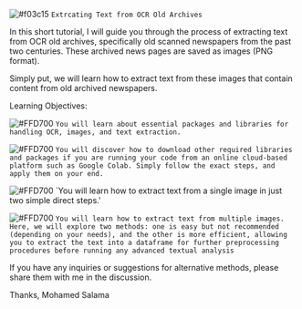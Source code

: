 ![#f03c15](https://via.placeholder.com/15/f03c15/000000?text=+)
`Extrcating Text from OCR Old Archives`


In this short tutorial, I will guide you through the process of extracting text from OCR old archives, specifically old scanned newspapers from the past two centuries.
These archived news pages are saved as images (PNG format).

Simply put, we will learn how to extract text from these images that contain content from old archived newspapers.

Learning Objectives:

![#FFD700](https://via.placeholder.com/15/f03c15/000000?text=+)
`You will learn about essential packages and libraries for handling OCR, images, and text extraction.`

![#FFD700](https://via.placeholder.com/15/f03c15/000000?text=+)
`You will discover how to download other required libraries and packages if you are running your code from an online cloud-based platform such as Google Colab. Simply follow the exact steps, and apply them on your end.`

![#FFD700](https://via.placeholder.com/15/f03c15/000000?text=+)
`You will learn how to extract text from a single image in just two simple direct steps.'

![#FFD700](https://via.placeholder.com/15/f03c15/000000?text=+)
`You will learn how to extract text from multiple images. Here, we will explore two methods: one is easy but not recommended (depending on your needs), and the other is more efficient, allowing you to extract the text into a dataframe for further preprocessing procedures before running any advanced textual analysis`


If you have any inquiries or suggestions for alternative methods, please share them with me in the discussion.


Thanks, Mohamed Salama
